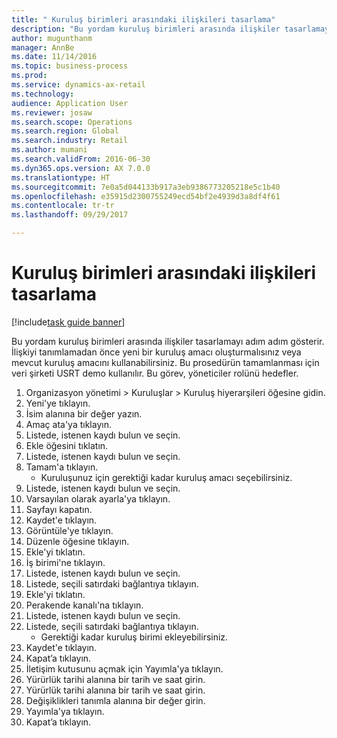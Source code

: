 ```yaml
--- 
title: " Kuruluş birimleri arasındaki ilişkileri tasarlama"
description: "Bu yordam kuruluş birimleri arasında ilişkiler tasarlamayı adım adım gösterir."
author: mugunthanm
manager: AnnBe
ms.date: 11/14/2016
ms.topic: business-process
ms.prod: 
ms.service: dynamics-ax-retail
ms.technology: 
audience: Application User
ms.reviewer: josaw
ms.search.scope: Operations
ms.search.region: Global
ms.search.industry: Retail
ms.author: mumani
ms.search.validFrom: 2016-06-30
ms.dyn365.ops.version: AX 7.0.0
ms.translationtype: HT
ms.sourcegitcommit: 7e0a5d044133b917a3eb9386773205218e5c1b40
ms.openlocfilehash: e35915d2300755249ecd54bf2e4939d3a8df4f61
ms.contentlocale: tr-tr
ms.lasthandoff: 09/29/2017

---
```

# <a name="design-the-relationships-between-organizational-units"></a> Kuruluş birimleri arasındaki ilişkileri tasarlama

[!include[task guide banner](../includes/task-guide-banner.md)]

Bu yordam kuruluş birimleri arasında ilişkiler tasarlamayı adım adım gösterir. İlişkiyi tanımlamadan önce yeni bir kuruluş amacı oluşturmalısınız veya mevcut kuruluş amacını kullanabilirsiniz. Bu prosedürün tamamlanması için veri şirketi USRT demo kullanılır. Bu görev, yöneticiler rolünü hedefler.

1. Organizasyon yönetimi > Kuruluşlar > Kuruluş hiyerarşileri öğesine gidin.
2. Yeni'ye tıklayın.
3. İsim alanına bir değer yazın.
4. Amaç ata'ya tıklayın.
5. Listede, istenen kaydı bulun ve seçin.
6. Ekle öğesini tıklatın.
7. Listede, istenen kaydı bulun ve seçin.
8. Tamam'a tıklayın.
    * Kuruluşunuz için gerektiği kadar kuruluş amacı seçebilirsiniz.  
9. Listede, istenen kaydı bulun ve seçin.
10. Varsayılan olarak ayarla'ya tıklayın.
11. Sayfayı kapatın.
12. Kaydet'e tıklayın.
13. Görüntüle'ye tıklayın.
14. Düzenle öğesine tıklayın.
15. Ekle'yi tıklatın.
16. İş birimi'ne tıklayın.
17. Listede, istenen kaydı bulun ve seçin.
18. Listede, seçili satırdaki bağlantıya tıklayın.
19. Ekle'yi tıklatın.
20. Perakende kanalı'na tıklayın.
21. Listede, istenen kaydı bulun ve seçin.
22. Listede, seçili satırdaki bağlantıya tıklayın.
    * Gerektiği kadar kuruluş birimi ekleyebilirsiniz.  
23. Kaydet'e tıklayın.
24. Kapat’a tıklayın.
25. İletişim kutusunu açmak için Yayımla'ya tıklayın.
26. Yürürlük tarihi alanına bir tarih ve saat girin.
27. Yürürlük tarihi alanına bir tarih ve saat girin.
28. Değişiklikleri tanımla alanına bir değer girin.
29. Yayımla'ya tıklayın.
30. Kapat’a tıklayın.


